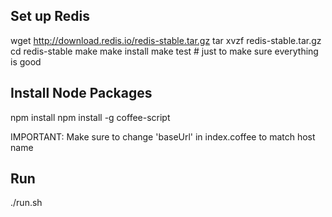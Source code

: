 Set up Redis
---
wget http://download.redis.io/redis-stable.tar.gz
tar xvzf redis-stable.tar.gz
cd redis-stable
make
make install
make test # just to make sure everything is good

Install Node Packages
---
npm install
npm install -g coffee-script

IMPORTANT: Make sure to change 'baseUrl' in index.coffee to match host name

Run
--
./run.sh